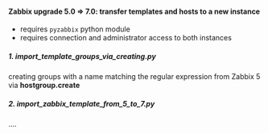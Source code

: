 #### Zabbix upgrade 5.0 => 7.0: transfer templates and hosts to a new instance
- requires `pyzabbix` python module
- requires connection and administrator access to both instances
##### 1. import_template_groups_via_creating.py
creating groups with a name matching the regular expression from Zabbix 5 via  **hostgroup.create**

##### 2. import_zabbix_template_from_5_to_7.py
....

